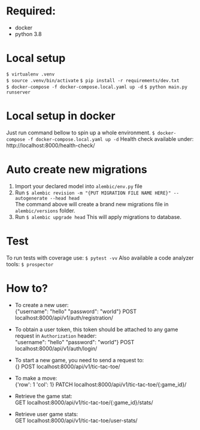 # Required:
 - docker
 - python 3.8

# Local setup  
`$ virtualenv .venv`  
`$ source .venv/bin/activate` 
`$ pip install -r requirements/dev.txt`  
`$ docker-compose -f docker-compose.local.yaml up -d` 
`$ python main.py runserver`  

# Local setup in docker
Just run command bellow to spin up a whole environment.
`$ docker-compose -f docker-compose.local.yaml up -d` 
Health check available under: http://localhost:8000/health-check/

# Auto create new migrations
1. Import your declared model into `alembic/env.py` file  
2. Run `$ alembic revision -m "{PUT MIGRATION FILE NAME HERE}" --autogenerate --head head`  
The command above will create a brand new migrations file in `alembic/versions` folder.
3. Run `$ alembic upgrade head`
This will apply migrations to database.

# Test
To run tests with coverage use:
`$ pytest -vv`
Also available a code analyzer tools:
`$ prospector`

# How to?
- To create a new user:  
{"username": "hello" "password": "world"} POST localhost:8000/api/v1/auth/registration/

- To obtain a user token, this token should be attached to any game request in `Authorization` header:  
"username": "hello" "password": "world"} POST localhost:8000/api/v1/auth/login/

- To start a new game, you need to send a request to:   
{} POST localhost:8000/api/v1/tic-tac-toe/  

- To make a move:  
{'row': 1 'col': 1} PATCH localhost:8000/api/v1/tic-tac-toe/{:game_id}/

- Retrieve the game stat:  
GET localhost:8000/api/v1/tic-tac-toe/{:game_id}/stats/  

- Retrieve user game stats:  
GET localhost:8000/api/v1/tic-tac-toe/user-stats/  
